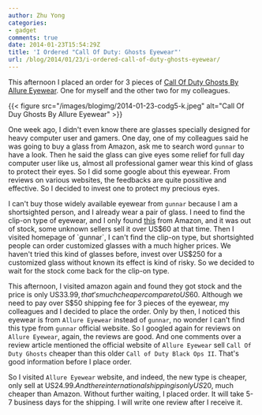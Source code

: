 ```yaml
---
author: Zhu Yong
categories:
- gadget
comments: true
date: 2014-01-23T15:54:29Z
title: 'I Ordered "Call Of Duty: Ghosts Eyewear"'
url: /blog/2014/01/23/i-ordered-call-of-duty-ghosts-eyewear/
---
```


This afternoon I placed an order for 3 pieces of [Call Of Duty Ghosts By Allure Eyewear](http://call-of-duty-ghosts.allure-eyewear.com/). One for myself and the other two for my colleagues. 

{{< figure src="/images/blogimg/2014-01-23-codg5-k.jpeg" alt="Call Of Duy Ghosts By Allure Eyewear" >}}

One week ago, I didn't even know there are glasses specially designed for heavy computer user and gamers. One day, one of my colleagues said he was going to buy a glass from Amazon, ask me to search word `gunnar` to have a look. Then he said the glass can give eyes some relief for full day computer user like us, almost all professional gamer wear this kind of glass to protect their eyes. So I did some google about this eyewear. From reviews on various websites, the feedbacks are quite possitive and effective. So I decided to invest one to protect my precious eyes. 

<!--more-->

I can't buy those widely available eyewear from `gunnar` because I am a shortsighted person, and I already wear a pair of glass. I need to find the clip-on type of eyewear, and I only found [this](http://www.amazon.com/gp/product/B009OZSMEI/ref=as_li_ss_tl?ie=UTF8&camp=1789&creative=390957&creativeASIN=B009OZSMEI&linkCode=as2&tag=zhuyong.me-20) from Amazon, and it was out of stock, some unknown sellers sell it over US$60 at that time. Then I visited homepage of `gunnar`, I can't find the clip-on type, but shortsighted people can order customized glasses with a much higher prices. We haven't tried this kind of glasses before, invest over US$250 for a customized glass without known its effect is kind of risky. So we decided to wait for the stock come back for the clip-on type.

This afternoon, I visited amazon again and found they got stock and the price is only US$33.99, that's much cheaper compare to US$60. Although we need to pay over S$50 shipping fee for 3 pieces of the eyewear, my colleagues and I decided to place the order. Only by then, I noticed this eyewear is from `Allure Eyewear` instead of `gunnar`, no wonder I can't find this type from `gunnar` official website. So I googled again for reviews on `Allure Eyewear`, again, the reviews are good. And one comments over a review article mentioned the official website of `Allure Eyewear` sell `Call Of Duty Ghosts` cheaper than this older `Call of Duty Black Ops II`. That's good information before I place order. 

So I visited `Allure Eyewear` website, and indeed, the new type is cheaper, only sell at US$24.99. And there international shipping is only US$20, much cheaper than Amazon. Without further waiting, I placed order. It will take 5-7 business days for the shipping. I will write one review after I receive it.